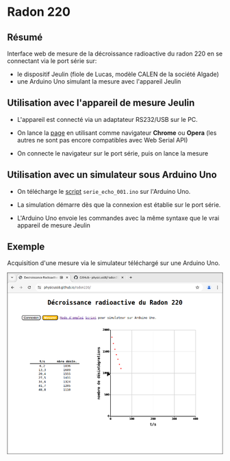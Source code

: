 # Radon 220
## Résumé
Interface web de mesure de la décroissance radioactive du radon 220 en se connectant via le port série sur: 
- le dispositif Jeulin (fiole de Lucas, modèle CALEN de la société Algade)
- une Arduino Uno simulant la mesure avec l'appareil Jeulin

## Utilisation avec l'appareil de mesure Jeulin
- L'appareil est connecté via un adaptateur RS232/USB sur le PC.

- On lance la [page](https://physicus68.github.io/radon220/) en utilisant comme navigateur **Chrome** ou **Opera** (les autres ne sont pas encore compatibles avec Web Serial API)

- On connecte le navigateur sur le port série, puis on lance la mesure
  
## Utilisation avec un simulateur sous Arduino Uno
- On télécharge le [script](https://github.com/physicus68/radon220/tree/main/arduino_code/serie_echo_001) `serie_echo_001.ino` sur l'Arduino Uno.

- La simulation démarre dès que la connexion est établie sur le port série.

- L'Arduino Uno envoie les commandes avec la même syntaxe que le vrai appareil de mesure Jeulin

## Exemple
  Acquisition d'une mesure via le simulateur téléchargé sur une Arduino Uno.
  
  ![copie d'écran](./interface_radon220.png)
  
